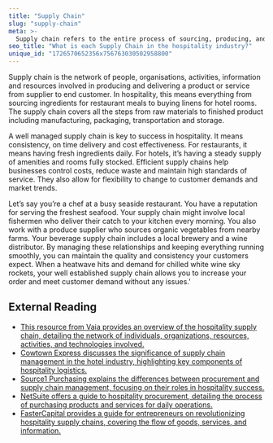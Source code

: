 ```yaml
---
title: "Supply Chain"
slug: "supply-chain"
meta: >-
  Supply chain refers to the entire process of sourcing, producing, and delivering goods and services in hospitality, ensuring smooth operations in hotels, restaurants, and bars.
seo_title: "What is each Supply Chain in the hospitality industry?"
unique_id: "1726570652356x756763030502958800"
---
```


Supply chain is the network of people, organisations, activities, information and resources involved in producing and delivering a product or service from supplier to end customer. In hospitality, this means everything from sourcing ingredients for restaurant meals to buying linens for hotel rooms. The supply chain covers all the steps from raw materials to finished product including manufacturing, packaging, transportation and storage.

A well managed supply chain is key to success in hospitality. It means consistency, on time delivery and cost effectiveness. For restaurants, it means having fresh ingredients daily. For hotels, it’s having a steady supply of amenities and rooms fully stocked. Efficient supply chains help businesses control costs, reduce waste and maintain high standards of service. They also allow for flexibility to change to customer demands and market trends.

Let’s say you’re a chef at a busy seaside restaurant. You have a reputation for serving the freshest seafood. Your supply chain might involve local fishermen who deliver their catch to your kitchen every morning. You also work with a produce supplier who sources organic vegetables from nearby farms. Your beverage supply chain includes a local brewery and a wine distributor. By managing these relationships and keeping everything running smoothly, you can maintain the quality and consistency your customers expect. When a heatwave hits and demand for chilled white wine sky rockets, your well established supply chain allows you to increase your order and meet customer demand without any issues.'

## External Reading

- [This resource from Vaia provides an overview of the hospitality supply chain, detailing the network of individuals, organizations, resources, activities, and technologies involved.](https://www.vaia.com/en-us/explanations/hospitality-and-tourism/hospitality-supply-chain/)
- [Cowtown Express discusses the significance of supply chain management in the hotel industry, highlighting key components of hospitality logistics.](https://cowtownexpress.com/blog/significance-of-supply-chain-management-in-the-hotel-industry-hospitality-logistics-guide)
- [Source1 Purchasing explains the differences between procurement and supply chain management, focusing on their roles in hospitality success.](https://source1purchasing.com/blog/procurement-and-supply-chain-navigating-the-key-differences-for-hospitality-success/)
- [NetSuite offers a guide to hospitality procurement, detailing the process of purchasing products and services for daily operations.](https://www.netsuite.com/portal/resource/articles/accounting/hospitality-procurement.shtml)
- [FasterCapital provides a guide for entrepreneurs on revolutionizing hospitality supply chains, covering the flow of goods, services, and information.](https://fastercapital.com/content/Hospitality-and-tourism-supply-chain-management-Revolutionizing-Hospitality-Supply-Chains--A-Guide-for-Entrepreneurs.html)